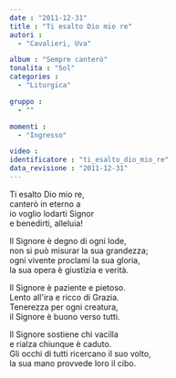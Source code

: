 ```yaml
---
date : "2011-12-31"
title : "Ti esalto Dio mio re"
autori : 
  - "Cavalieri, Uva"

album : "Sempre canterò"
tonalita : "Sol"
categories : 
  - "Liturgica"

gruppo : 
  - ""

momenti : 
  - "Ingresso"

video : 
identificatore : "ti_esalto_dio_mio_re"
data_revisione : "2011-12-31"
---
```

  
  
  
Ti esalto Dio mio re,     
canterò in eterno a     
io voglio lodarti Signor     
e benedirti, alleluia!     
  
  
  
Il Signore è degno di ogni lode,  
non si può misurar la sua grandezza;  
ogni vivente proclami la sua gloria,  
la sua opera è giustizia e verità.  
  
  
  
Il Signore è paziente e pietoso.  
Lento all'ira e ricco di Grazia.  
Tenerezza per ogni creatura,   
il Signore è buono verso tutti.  
  
  
  
Il Signore sostiene chi vacilla  
e rialza chiunque è caduto.  
Gli occhi di tutti ricercano il suo volto,   
la sua mano provvede loro il cibo.  
  
  
